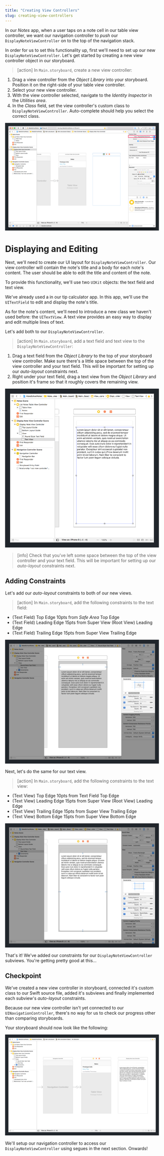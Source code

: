 ```yaml
---
title: "Creating View Controllers"
slug: creating-view-controllers
---
```


In our _Notes_ app, when a user taps on a note cell in our table view controller, we want our navigation controller to _push_ our `DisplayNoteViewController` on to the top of the navigation stack.

In order for us to set this functionality up, first we'll need to set up our new `DisplayNoteViewController`. Let's get started by creating a new view controller object in our storyboard.

> [action]
In `Main.storyboard`, create a new view controller:
>
1. Drag a view controller from the _Object Library_ into your storyboard. Position it on the right-side of your table view controller.
1. Select your new view controller.
1. With the view controller selected, navigate to the _Identity Inspector_ in the _Utilities area_.
1. In the _Class_ field, set the view controller's custom class to `DisplayNoteViewController`. Auto-complete should help you select the correct class.
>
![New View Controller](assets/new_view_controller.png)

# Displaying and Editing

Next, we'll need to create our UI layout for `DisplayNoteViewController`. Our view controller will contain the note's title and a body for each note's content. The user should be able to edit the title and content of the note.

To provide this functionality, we'll use two `UIKit` objects: the text field and text view.

We've already used a  in our tip calculator app. In this app, we'll use the `UITextField` to edit and display the note's title.

As for the note's content, we'll need to introduce a new class we haven't used before: the `UITextView`. A text view provides an easy way to display and edit multiple lines of text.

Let's add both to our `DisplayNoteViewController`.

> [action]
In `Main.storyboard`, add a text field and text view to the `DisplayNoteViewController`:
>
1. Drag a text field from the _Object Library_ to the top of your storyboard view controller. Make sure there's a little space between the top of the view controller and your text field. This will be important for setting up our _auto-layout_ constraints next.
1. Right under your text field, drag a text view from the _Object Library_ and position it's frame so that it roughly covers the remaining view.
>
![Display Note UI](assets/display_note_ui.png)

<!-- break -->

> [info]
Check that you've left some space between the top of the view controller and your text field. This will be important for setting up our _auto-layout_ constraints next.

## Adding Constraints

Let's add our _auto-layout_ constraints to both of our new views.

> [action]
In `Main.storyboard`, add the following constraints to the text field:
>
- (Text Field) Top Edge 10pts from _Safe Area_ Top Edge
- (Text Field) Leading Edge 15pts from Super View (Root View) Leading Edge
- (Text Field) Trailing Edge 15pts from Super View Trailing Edge
>
![Text Field Constraints](assets/text_field_constraints.png)

Next, let's do the same for our text view.

> [action]
In `Main.storyboard`, add the following constraints to the text view:
>
- (Text View) Top Edge 10pts from Text Field Top Edge
- (Text View) Leading Edge 15pts from Super View (Root View) Leading Edge
- (Text View) Trailing Edge 15pts from Super View Trailing Edge
- (Text View) Bottom Edge 15pts from Super View Bottom Edge
>
![Text View Constraints](assets/text_view_constraints.png)

That's it! We've added our constraints for our `DisplayNoteViewController` subviews. You're getting pretty good at this...

## Checkpoint

We've created a new view controller in storyboard, connected it's custom class to our Swift source file, added it's subviews and finally implemented each subview's _auto-layout_ constraints.

Because our new view controller isn't yet connected to our `UINavigationController`, there's no way for us to check our progress other than comparing storyboards.

Your storyboard should now look like the following:

![Storyboard Checkpoint](assets/new_vc_checkpoint.png)

We'll setup our navigation controller to access our `DisplayNoteViewController` using segues in the next section. Onwards!
